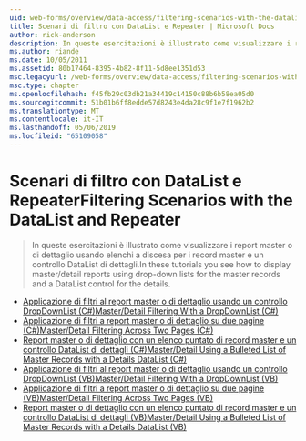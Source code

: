 ```yaml
---
uid: web-forms/overview/data-access/filtering-scenarios-with-the-datalist-and-repeater/index
title: Scenari di filtro con DataList e Repeater | Microsoft Docs
author: rick-anderson
description: In queste esercitazioni è illustrato come visualizzare i report master o di dettaglio usando elenchi a discesa per i record master e un controllo DataList di dettagli.
ms.author: riande
ms.date: 10/05/2011
ms.assetid: 80b17464-8395-4b82-8f11-5d8ee1351d53
msc.legacyurl: /web-forms/overview/data-access/filtering-scenarios-with-the-datalist-and-repeater
msc.type: chapter
ms.openlocfilehash: f45fb29c03db21a34419c14150c88b6b58ea05d0
ms.sourcegitcommit: 51b01b6ff8edde57d8243e4da28c9f1e7f1962b2
ms.translationtype: MT
ms.contentlocale: it-IT
ms.lasthandoff: 05/06/2019
ms.locfileid: "65109058"
---
```

# <a name="filtering-scenarios-with-the-datalist-and-repeater"></a><span data-ttu-id="6b84a-103">Scenari di filtro con DataList e Repeater</span><span class="sxs-lookup"><span data-stu-id="6b84a-103">Filtering Scenarios with the DataList and Repeater</span></span>

> <span data-ttu-id="6b84a-104">In queste esercitazioni è illustrato come visualizzare i report master o di dettaglio usando elenchi a discesa per i record master e un controllo DataList di dettagli.</span><span class="sxs-lookup"><span data-stu-id="6b84a-104">In these tutorials you see how to display master/detail reports using drop-down lists for the master records and a DataList control for the details.</span></span>

- [<span data-ttu-id="6b84a-105">Applicazione di filtri al report master o di dettaglio usando un controllo DropDownList (C#)</span><span class="sxs-lookup"><span data-stu-id="6b84a-105">Master/Detail Filtering With a DropDownList (C#)</span></span>](master-detail-filtering-with-a-dropdownlist-datalist-cs.md)
- [<span data-ttu-id="6b84a-106">Applicazione di filtri a report master o di dettaglio su due pagine (C#)</span><span class="sxs-lookup"><span data-stu-id="6b84a-106">Master/Detail Filtering Across Two Pages (C#)</span></span>](master-detail-filtering-acess-two-pages-datalist-cs.md)
- [<span data-ttu-id="6b84a-107">Report master o di dettaglio con un elenco puntato di record master e un controllo DataList di dettagli (C#)</span><span class="sxs-lookup"><span data-stu-id="6b84a-107">Master/Detail Using a Bulleted List of Master Records with a Details DataList (C#)</span></span>](master-detail-using-a-bulleted-list-of-master-records-with-a-details-datalist-cs.md)
- [<span data-ttu-id="6b84a-108">Applicazione di filtri al report master o di dettaglio usando un controllo DropDownList (VB)</span><span class="sxs-lookup"><span data-stu-id="6b84a-108">Master/Detail Filtering With a DropDownList (VB)</span></span>](master-detail-filtering-with-a-dropdownlist-datalist-vb.md)
- [<span data-ttu-id="6b84a-109">Applicazione di filtri a report master o di dettaglio su due pagine (VB)</span><span class="sxs-lookup"><span data-stu-id="6b84a-109">Master/Detail Filtering Across Two Pages (VB)</span></span>](master-detail-filtering-acess-two-pages-datalist-vb.md)
- [<span data-ttu-id="6b84a-110">Report master o di dettaglio con un elenco puntato di record master e un controllo DataList di dettagli (VB)</span><span class="sxs-lookup"><span data-stu-id="6b84a-110">Master/Detail Using a Bulleted List of Master Records with a Details DataList (VB)</span></span>](master-detail-using-a-bulleted-list-of-master-records-with-a-details-datalist-vb.md)
